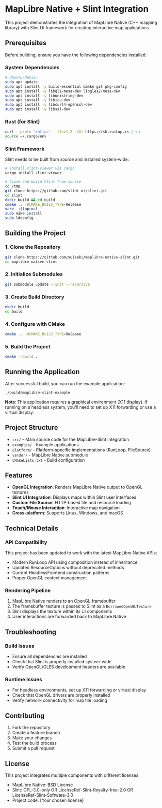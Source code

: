 # MapLibre Native + Slint Integration

This project demonstrates the integration of MapLibre Native (C++ mapping library) with Slint UI framework for creating interactive map applications.

## Prerequisites

Before building, ensure you have the following dependencies installed:

### System Dependencies
```bash
# Ubuntu/Debian
sudo apt update
sudo apt install -y build-essential cmake git pkg-config
sudo apt install -y libgl1-mesa-dev libgles2-mesa-dev
sudo apt install -y libunistring-dev
sudo apt install -y libicu-dev
sudo apt install -y libcurl4-openssl-dev
sudo apt install -y libssl-dev
```

### Rust (for Slint)
```bash
curl --proto '=https' --tlsv1.2 -sSf https://sh.rustup.rs | sh
source ~/.cargo/env
```

### Slint Framework
Slint needs to be built from source and installed system-wide:

```bash
# Install slint-viewer via cargo
cargo install slint-viewer

# Clone and build Slint from source
cd /tmp
git clone https://github.com/slint-ui/slint.git
cd slint
mkdir build && cd build
cmake .. -DCMAKE_BUILD_TYPE=Release
make -j$(nproc)
sudo make install
sudo ldconfig
```

## Building the Project

### 1. Clone the Repository
```bash
git clone https://github.com/yuiseki/maplibre-native-slint.git
cd maplibre-native-slint
```

### 2. Initialize Submodules
```bash
git submodule update --init --recursive
```

### 3. Create Build Directory
```bash
mkdir build
cd build
```

### 4. Configure with CMake
```bash
cmake .. -DCMAKE_BUILD_TYPE=Release
```

### 5. Build the Project
```bash
cmake --build .
```

## Running the Application

After successful build, you can run the example application:

```bash
./build/maplibre-slint-example
```

**Note**: This application requires a graphical environment (X11 display). If running on a headless system, you'll need to set up X11 forwarding or use a virtual display.

## Project Structure

- `src/` - Main source code for the MapLibre-Slint integration
- `examples/` - Example applications
- `platform/` - Platform-specific implementations (RunLoop, FileSource)
- `vendor/` - MapLibre Native submodule
- `CMakeLists.txt` - Build configuration

## Features

- **OpenGL Integration**: Renders MapLibre Native output to OpenGL textures
- **Slint UI Integration**: Displays maps within Slint user interfaces
- **Custom File Source**: HTTP-based tile and resource loading
- **Touch/Mouse Interaction**: Interactive map navigation
- **Cross-platform**: Supports Linux, Windows, and macOS

## Technical Details

### API Compatibility
This project has been updated to work with the latest MapLibre Native APIs:
- Modern RunLoop API using composition instead of inheritance
- Updated ResourceOptions without deprecated methods
- Current HeadlessFrontend construction patterns
- Proper OpenGL context management

### Rendering Pipeline
1. MapLibre Native renders to an OpenGL framebuffer
2. The framebuffer texture is passed to Slint as a `BorrowedOpenGLTexture`
3. Slint displays the texture within its UI components
4. User interactions are forwarded back to MapLibre Native

## Troubleshooting

### Build Issues
- Ensure all dependencies are installed
- Check that Slint is properly installed system-wide
- Verify OpenGL/GLES development headers are available

### Runtime Issues
- For headless environments, set up X11 forwarding or virtual display
- Check that OpenGL drivers are properly installed
- Verify network connectivity for map tile loading

## Contributing

1. Fork the repository
2. Create a feature branch
3. Make your changes
4. Test the build process
5. Submit a pull request

## License

This project integrates multiple components with different licenses:
- MapLibre Native: BSD License
- Slint: GPL-3.0-only OR LicenseRef-Slint-Royalty-free-2.0 OR LicenseRef-Slint-Software-3.0
- Project code: [Your chosen license]